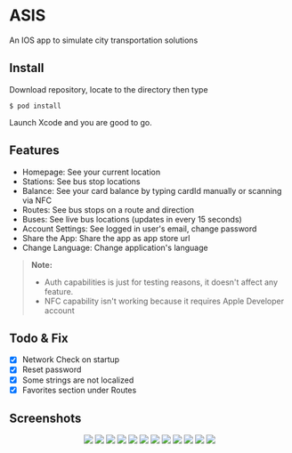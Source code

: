 #  ASIS

An IOS app to simulate city transportation solutions

## Install
Download repository, locate to the directory then type

    $ pod install
Launch Xcode and you are good to go.

## Features

- Homepage: See your current location
- Stations: See bus stop locations
- Balance: See your card balance by typing cardId manually or scanning via NFC
- Routes: See bus stops on a route and direction
- Buses: See live bus locations (updates in every 15 seconds)
- Account Settings: See logged in user's email, change password
- Share the App: Share the app as app store url
- Change Language: Change application's language
> **Note:** 
> - Auth capabilities is just for testing reasons, it doesn't affect any feature. 
> - NFC capability isn't working because it requires Apple Developer account

## Todo & Fix

- [x] Network Check on startup
- [x] Reset password
- [x] Some strings are not localized
- [x] Favorites section under Routes

## Screenshots

<p align="center">
<img src="/screenshots/login.png">
<img src="/screenshots/register.png">
<img src="/screenshots/homepage.png">

<img src="/screenshots/stations.png">
<img src="/screenshots/balance.png">
<img src="/screenshots/routes.png">
<img src="/screenshots/route-detail.png">

<img src="/screenshots/buses.png">
<img src="/screenshots/sidemenu.png">
<img src="/screenshots/account-settings.png">

<img src="/screenshots/share-the-app.png">
<img src="/screenshots/change-language.png">
</p>


